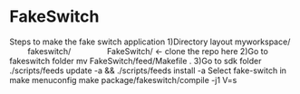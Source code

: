 # FakeSwitch
Steps to make the fake switch application
1)Directory layout
     myworkspace/
        fakeswitch/
           FakeSwitch/ <- clone the repo here
2)Go to fakeswitch folder
     mv FakeSwitch/feed/Makefile .
3)Go to sdk folder
    ./scripts/feeds update -a && ./scripts/feeds install -a
    Select fake-switch in make menuconfig
    make package/fakeswitch/compile -j1 V=s
